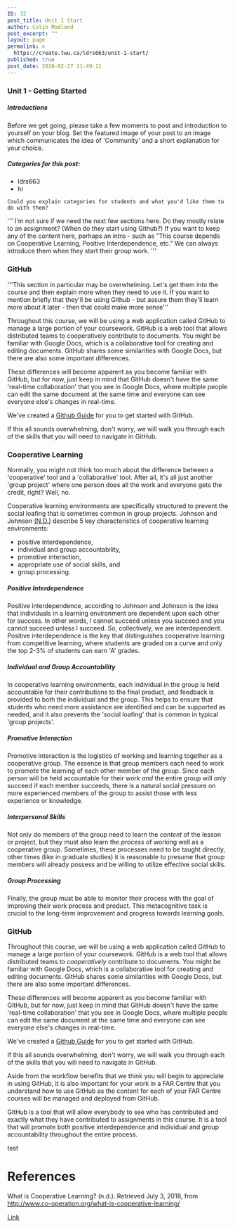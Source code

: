 ```yaml
---
ID: 32
post_title: Unit 1 Start
author: Colin Madland
post_excerpt: ""
layout: page
permalink: >
  https://create.twu.ca/ldrs663/unit-1-start/
published: true
post_date: 2018-02-27 21:49:11
---
```

### Unit 1 - Getting Started

##### Introductions

Before we get going, please take a few moments to post and introduction to yourself on your blog. Set the featured image of your post to an image which communicates the idea of 'Community' and a short explanation for your choice.

##### Categories for this post:
- ldrs663
- hi
```
Could you explain categories for students and what you'd like them to do with them?
```

''' I'm not sure if we need the next few sections here.  Do they mostly relate to an assignment?  (When do they start using Github?)  If you want to keep any of the content here, perhaps an intro - such as "This course depends on Cooperative Learning, Positive Interdependence, etc."  We can always introduce them when they start their group work. '''

### GitHub
'''This section in particular may be overwhelming.  Let's get them into the course and then explain more when they need to use it.  If you want to mention briefly that they'll be using Github - but assure them they'll learn more about it later - then that could make more sense'''

Throughout this course, we will be using a web application called GitHub to manage a large portion of your coursework. GitHub is a web tool that allows distributed teams to cooperatively contribute to documents. You might be familiar with Google Docs, which is a collaborative tool for creating and editing documents. GitHub shares some similarities with Google Docs, but there are also some important differences.

These differences will become apparent as you become familiar with GitHub, but for now, just keep in mind that GitHub doesn't have the same 'real-time collaboration' that you see in Google Docs, where multiple people can edit the same document at the same time and everyone can see everyone else's changes in real-time.

We've created a [Github Guide](https://create.twu.ca/ldrs663/github-guide/) for you to get started with GitHub.

If this all sounds overwhelming, don't worry, we will walk you through each of the skills that you will need to navigate in GitHub.


### Cooperative Learning

Normally, you might not think too much about the difference between a 'cooperative' tool and a 'collaborative' tool. After all, it's all just another 'group project' where one person does all the work and everyone gets the credit, right? Well, no.

Cooperative learning environments are specifically structured to prevent the social loafing that is sometimes common in group projects. Johnson and Johnson [(N.D.)](http://www.co-operation.org/what-is-cooperative-learning/) describe 5 key characteristics of cooperative learning environments:
- positive interdependence,
- individual and group accountability,
- promotive interaction,
- appropriate use of social skills, and
- group processing.

##### Positive Interdependence

Positive interdependence, according to Johnson and Johnson is the idea that individuals in a learning environment are dependent upon each other for success. In other words, I cannot succeed unless you succeed and you cannot succeed unless I succeed. So, collectively, we are interdependent. Positive interdependence is the key that distinguishes cooperative learning from competitive learning, where students are graded on a curve and only the top 2-3% of students can earn 'A' grades.

##### Individual and Group Accountability

In cooperative learning environments, each individual in the group is held accountable for their contributions to the final product, and feedback is provided to both the individual and the group. This helps to ensure that students who need more assistance are identified and can be supported as needed, and it also prevents the 'social loafing' that is common in typical 'group projects'.

##### Promotive Interaction

Promotive interaction is the logistics of working and learning together as a cooperative group. The essence is that group members each need to work to promote the learning of each other member of the group. Since each person will be held accountable for their work *and* the entire group will only succeed if each member succeeds, there is a natural social pressure on more experienced members of the group to assist those with less experience or knowledge.

##### Interpersonal Skills

Not only do members of the group need to learn the *content* of the lesson or project, but they must also learn the *process* of working well as a cooperative group. Sometimes, these processes need to be taught directly, other times (like in graduate studies) it is reasonable to presume that group members will already possess and be willing to utilize effective social skills.

##### Group Processing

Finally, the group must be able to monitor their process with the goal of improving their work process and product. This metacognitive task is crucial to the long-term improvement and progress towards learning goals.

### GitHub

Throughout this course, we will be using a web application called GitHub to manage a large portion of your coursework. GitHub is a web tool that allows distributed teams to *cooperatively* contribute to documents. You might be familiar with Google Docs, which is a collaborative tool for creating and editing documents. GitHub shares some similarities with Google Docs, but there are also some important differences.

These differences will become apparent as you become familiar with GitHub, but for now, just keep in mind that GitHub doesn't have the same 'real-time collaboration' that you see in Google Docs, where multiple people can edit the same document at the same time and everyone can see everyone else's changes in real-time.

We've created a [Github Guide](https://create.twu.ca/ldrs663/github-guide/) for you to get started with GitHub.

If this all sounds overwhelming, don't worry, we will walk you through each of the skills that you will need to navigate in GitHub.

Aside from the workflow benefits that we think you will begin to appreciate in using GitHub, it is also important for your work in a FAR Centre that you understand how to use GitHub as the content for each of your FAR Centre courses will be managed and deployed from GitHub.

GitHub is a tool that will allow everybody to see who has contributed and exactly what they have contributed to assignments in this course. It is a tool that will promote both positive interdependence and individual and group accountability throughout the entire process.

test

# References
What is Cooperative Learning? (n.d.). Retrieved July 3, 2018, from http://www.co-operation.org/what-is-cooperative-learning/

[Link](#@johnsonMakingCooperativeLearning1999a)
